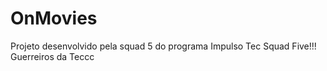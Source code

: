 # OnMovies
Projeto desenvolvido pela squad 5 do programa Impulso Tec
Squad Five!!!
Guerreiros da Teccc